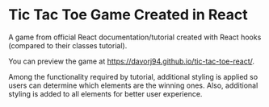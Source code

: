 # Tic Tac Toe Game Created in React

A game from official React documentation/tutorial created with React hooks (compared to their classes tutorial).

You can preview the game at https://davorj94.github.io/tic-tac-toe-react/.

Among the functionality required by tutorial, additional styling is applied so users can determine which elements are the winning ones.
Also, additional styling is added to all elements for better user experience.
